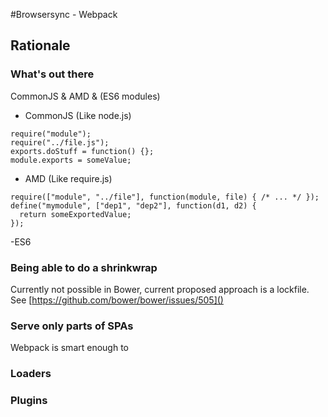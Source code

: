 #Browsersync - Webpack

## Rationale

### What's out there 
CommonJS & AMD & (ES6 modules)

- CommonJS (Like node.js)
```
require("module");
require("../file.js");
exports.doStuff = function() {};
module.exports = someValue;
```

- AMD (Like require.js)
```
require(["module", "../file"], function(module, file) { /* ... */ });
define("mymodule", ["dep1", "dep2"], function(d1, d2) {
  return someExportedValue;
});
```
-ES6 

### Being able to do a shrinkwrap

Currently not possible in Bower, current proposed approach is a lockfile. See
[https://github.com/bower/bower/issues/505]()

### Serve only parts of SPAs
Webpack is smart enough to 

### Loaders

### Plugins
